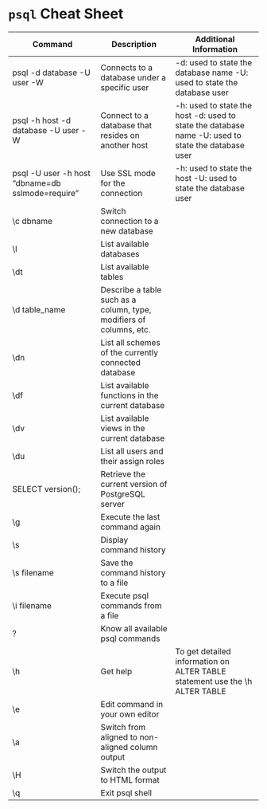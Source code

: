 # `psql` Cheat Sheet

| Command                                          | Description                                                         | Additional Information                                                                                |
|--------------------------------------------------|---------------------------------------------------------------------|-------------------------------------------------------------------------------------------------------|
| psql -d database -U user -W                      | Connects to a database under a specific user                        | -d: used to state the database name  -U: used to state the database user                              |
| psql -h host -d database -U user -W              | Connect to a database that resides on another host                  | -h: used to state the host  -d: used to state the database name  -U: used to state the database user  |
| psql -U user -h host “dbname=db sslmode=require” | Use SSL mode for the connection                                     | -h: used to state the host  -U: used to state the database user                                       |
| \c dbname                                        | Switch connection to a new database                                 |                                                                                                       |
| \l                                               | List available databases                                            |                                                                                                       |
| \dt                                              | List available tables                                               |                                                                                                       |
| \d table_name                                    | Describe a table such as a column, type, modifiers of columns, etc. |                                                                                                       |
| \dn                                              | List all schemes of the currently connected database                |                                                                                                       |
| \df                                              | List available functions in the current database                    |                                                                                                       |
| \dv                                              | List available views in the current database                        |                                                                                                       |
| \du                                              | List all users and their assign roles                               |                                                                                                       |
| SELECT version();                                | Retrieve the current version of PostgreSQL server                   |                                                                                                       |
| \g                                               | Execute the last command again                                      |                                                                                                       |
| \s                                               | Display command history                                             |                                                                                                       |
| \s filename                                      | Save the command history to a file                                  |                                                                                                       |
| \i filename                                      | Execute psql commands from a file                                   |                                                                                                       |
| \?                                               | Know all available psql commands                                    |                                                                                                       |
| \h                                               | Get help                                                            | To get detailed information on ALTER TABLE statement use the \h ALTER TABLE                           |
| \e                                               | Edit command in your own editor                                     |                                                                                                       |
| \a                                               | Switch from aligned to non-aligned column output                    |                                                                                                       |
| \H                                               | Switch the output to HTML format                                    |                                                                                                       |
| \q                                               | Exit psql shell                                                     |                                                                                                       |